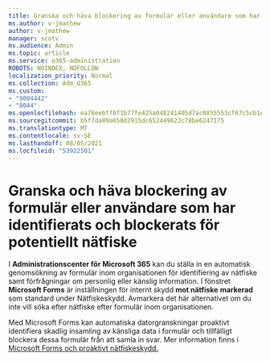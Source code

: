 ```yaml
---
title: Granska och häva blockering av formulär eller användare som har identifierats och blockerats för potentiellt nätfiske
ms.author: v-jmathew
author: v-jmathew
manager: scotv
ms.audience: Admin
ms.topic: article
ms.service: o365-administration
ROBOTS: NOINDEX, NOFOLLOW
localization_priority: Normal
ms.collection: Adm_O365
ms.custom:
- "9004442"
- "8044"
ms.openlocfilehash: ea78eebff8f1b77fe425a048241405d7ac0855553cf67c5cb1eed93a8cf7e74d
ms.sourcegitcommit: b5f7da89a650d2915dc652449623c78be6247175
ms.translationtype: MT
ms.contentlocale: sv-SE
ms.lasthandoff: 08/05/2021
ms.locfileid: "53922501"
---
```

# <a name="review-and-unblock-forms-or-users-detected-and-blocked-for-potential-phishing"></a>Granska och häva blockering av formulär eller användare som har identifierats och blockerats för potentiellt nätfiske

I **Administrationscenter för Microsoft 365** kan du ställa in en automatisk genomsökning av formulär inom organisationen för identifiering av nätfiske samt förfrågningar om personlig eller känslig information. I fönstret **Microsoft Forms** är inställningen för internt skydd **mot nätfiske** **markerad** som standard under Nätfiskeskydd. Avmarkera det här alternativet om du inte vill söka efter nätfiske efter formulär inom organisationen.

Med Microsoft Forms kan automatiska datorgranskningar proaktivt identifiera skadlig insamling av känsliga data i formulär och tillfälligt blockera dessa formulär från att samla in svar. Mer information finns i [Microsoft Forms och proaktivt nätfiskeskydd.](https://support.microsoft.com/office/microsoft-forms-and-proactive-phishing-prevention-b3950a20-296d-4e8e-96f5-594ced998a90)
